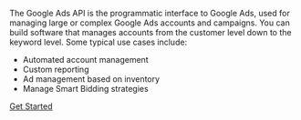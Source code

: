 The Google Ads API is the programmatic interface to Google Ads, used for managing large or complex Google Ads accounts and campaigns. You can build software that manages accounts from the customer level down to the keyword level. Some typical use cases include:

* Automated account management
* Custom reporting
* Ad management based on inventory
* Manage Smart Bidding strategies

[Get Started](https://developers.google.com/google-ads/api/docs/get-started/introduction)